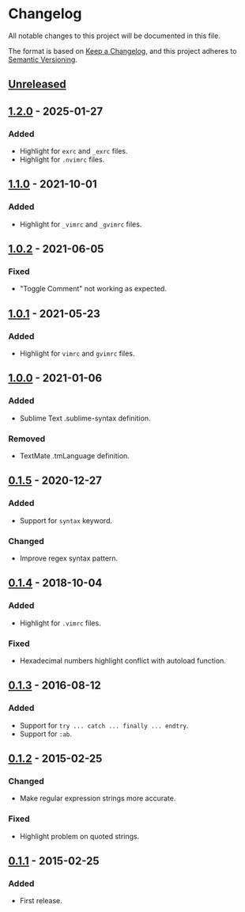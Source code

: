 # Changelog
All notable changes to this project will be documented in this file.

The format is based on [Keep a Changelog](https://keepachangelog.com/en/1.0.0/),
and this project adheres to [Semantic Versioning](https://semver.org/spec/v2.0.0.html).

## [Unreleased]

## [1.2.0] - 2025-01-27
### Added
- Highlight for `exrc` and `_exrc` files.
- Highlight for `.nvimrc` files.

## [1.1.0] - 2021-10-01
### Added
- Highlight for `_vimrc` and `_gvimrc` files.

## [1.0.2] - 2021-06-05
### Fixed
- "Toggle Comment" not working as expected.

## [1.0.1] - 2021-05-23
### Added
- Highlight for `vimrc` and `gvimrc` files.

## [1.0.0] - 2021-01-06
### Added
- Sublime Text .sublime-syntax definition.

### Removed
- TextMate .tmLanguage definition.

## [0.1.5] - 2020-12-27
### Added
- Support for `syntax` keyword.

### Changed
- Improve regex syntax pattern.

## [0.1.4] - 2018-10-04
### Added
- Highlight for `.vimrc` files.

### Fixed
- Hexadecimal numbers highlight conflict with autoload function.

## [0.1.3] - 2016-08-12
### Added
- Support for `try ... catch ... finally ... endtry`.
- Support for `:ab`.

## [0.1.2] - 2015-02-25
### Changed
- Make regular expression strings more accurate.

### Fixed
- Highlight problem on quoted strings.

## [0.1.1] - 2015-02-25
### Added
- First release.


[Unreleased]: https://github.com/SalGnt/Sublime-VimL/compare/1.2.0...HEAD
[1.2.0]: https://github.com/SalGnt/Sublime-VimL/compare/1.1.0...1.2.0
[1.1.0]: https://github.com/SalGnt/Sublime-VimL/compare/1.0.2...1.1.0
[1.0.2]: https://github.com/SalGnt/Sublime-VimL/compare/1.0.1...1.0.2
[1.0.1]: https://github.com/SalGnt/Sublime-VimL/compare/1.0.0...1.0.1
[1.0.0]: https://github.com/SalGnt/Sublime-VimL/compare/0.1.5...1.0.0
[0.1.5]: https://github.com/SalGnt/Sublime-VimL/compare/0.1.4...0.1.5
[0.1.4]: https://github.com/SalGnt/Sublime-VimL/compare/0.1.3...0.1.4
[0.1.3]: https://github.com/SalGnt/Sublime-VimL/compare/0.1.2...0.1.3
[0.1.2]: https://github.com/SalGnt/Sublime-VimL/compare/0.1.1...0.1.2
[0.1.1]: https://github.com/SalGnt/Sublime-VimL/releases/tag/0.1.1
